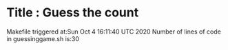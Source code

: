 # Title : Guess the count
Makefile triggered at:Sun Oct 4 16:11:40 UTC 2020
Number of lines of code in guessinggame.sh is:30

